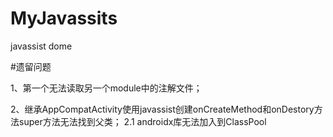 # MyJavassits
javassist dome

#遗留问题

1、第一个无法读取另一个module中的注解文件；

2、继承AppCompatActivity使用javassist创建onCreateMethod和onDestory方法super方法无法找到父类；
    2.1 androidx库无法加入到ClassPool







